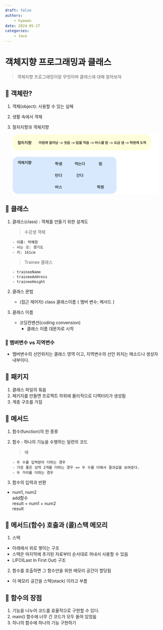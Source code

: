 ```yaml
---
draft: false
authors:
    - hyewon
date: 2024-05-27
categories:
    - Java
---
```


# 객체지향 프로그래밍과 클래스

> 객체지향 프로그래밍이랑 무엇이며 클래스에 대해 알아보자

<!-- more -->

## 🍎 객체란?

1. 객체(object): 사용할 수 있는 실페
2. 생활 속에서 객체

3. 절차지향과 객체지향

    ![alt text](image-1.png)

## 🍎 클래스

1.  클래스(class) : 객체를 만들기 위한 설계도

    > 수강생 객체

        - 이름: 박혜원
        - 사는 곳: 경기도
        - 키: 161cm

    > Trainee 클래스

        - traineeName
        - traineeAddress
        - traineeHeight

2.  클래스 문법

    -   (접근 제어자) class 클래스이름 {
        멤버 변수;
        메서드
        }

3.  클래스 이름

    -   코딩컨벤션(coding convension)
        -   클래스 이름 대문자로 시작

### 💫 멤버변수 vs 지역변수

-   멤버변수의 선언위치는 클래스 영역 이고, 지역변수의 선언 위치는 메소드나 생성자 내부이다.

## 🍎 패키지

1. 클래스 파일의 묶음
2. 패키지를 만들면 프로젝트 하위에 물리적으로 디렉터리가 생성됨
3. 계층 구조를 가짐

## 🍎 메서드

1.  함수(function)의 한 종류
2.  함수 : 하나의 기능을 수행하는 일련의 코드

    > 예

        - 두 수를 입력받아 더하는 경우
        - 가장 좋은 성적 2개를 더하는 경우 => 두 수를 더해서 결과값을 보여준다.
        - 두 거리를 더하는 경우

3.  함수의 입력과 반환

-   num1, num2  
    add함수  
    result = num1 + num2  
    result

## 🍎 메서드(함수) 호출과 (콜)스택 메모리

1. 스택

-   아래에서 위로 쌓이는 구조
-   스택은 마지막에 추가된 자료부터 순서대로 꺼내서 사용할 수 있음
-   LIFO(Last In First Out) 구조

2. 함수를 호출하면 그 함수만을 위한 메모리 공간이 할당됨

-   이 메모리 공간을 스택(stack) 이라고 부름

## 📌 함수의 장점

1. 기능을 나누어 코드를 효율적으로 구현할 수 있다.
2. main() 함수에 너무 긴 코드가 모두 들어 있었음
3. 하나의 함수에 하나의 기능 구현하기

<br>
<br>
<br>
